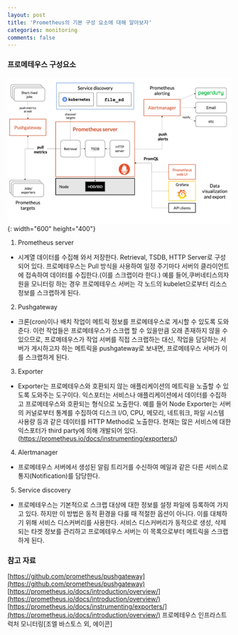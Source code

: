 ```yaml
---
layout: post
title: 'Prometheus의 기본 구성 요소에 대해 알아보자'
categories: monitoring
comments: false
---
```


### 프로메테우스 구성요소 ###
![프로메테우스 구조](/assets/img/prometheus/prometheus-01.PNG){: width="600" height="400"}

1) Prometheus server
- 시계열 데이터를 수집해 와서 저장한다. Retrieval, TSDB, HTTP Server로 구성되어 있다. 프로메테우스는 Pull 방식을 사용하여 일정 주기마다 서버의 클라이언트에 접속하여 데이터를 수집한다.(이를 스크랩이라 한다.)
예를 들어,쿠버네티스의자원을 모니터링 하는 경우 프로메테우스 서버는 각 노드의 kubelet으로부터 리소스 정보를 스크랩하게 된다. 

2) Pushgateway 
- 크론(cron)이나 배치 작업이 메트릭 정보를 프로메테우스로 게시할 수 있도록 도와준다. 이런 작업들은 프로메테우스가 스크랩 할 수 있을만큼 오래 존재하지 않을 수 있으므로, 프로메테우스가 작업 서버를 직접 스크랩하는 대신, 작업을 담당하는 서버가 게시하고자 하는 메트릭을 pushgateway로 보내면, 프로메테우스 서버가 이를 스크랩하게 된다. 

3) Exporter
- Exporter는 프로메테우스와 호환되지 않는 애플리케이션의 메트릭을 노출할 수 있도록 도와주는 도구이다. 익스포터는 서비스나 애플리케이션에서 데이터를 수집하고 프로메테우스와 호환되는 형식으로 노출한다. 예를 들어 Node Exporter는 서버의 커널로부터 통계를 수집하여 디스크 I/O, CPU, 메모리, 네트워크, 파일 시스템 사용량 등과 같은 데이터를 HTTP Method로 노출한다. 현재는 많은 서비스에 대한 익스포터가 third party에 의해 개발되어 있다. (https://prometheus.io/docs/instrumenting/exporters/)

4) Alertmanager
- 프로메테우스 서버에서 생성된 알림 트리거를 수신하여 메일과 같은 다른 서비스로 통지(Notification)를 담당한다. 

5) Service discovery
- 프로메테우스는 기본적으로 스크랩 대상에 대한 정보를 설정 파일에 등록하여 가지고 있다. 하지만 이 방법은 동적 환경을 다룰 때 적절한 옵션이 아니다. 이를 대체하기 위해 서비스 디스커버리를 사용한다. 서비스 디스커버리가 동적으로 생성, 삭제되는 타겟 정보를 관리하고 프로메테우스 서버는 이 목록으로부터 메트릭을 스크랩하게 된다.   


### 참고 자료
[https://github.com/prometheus/pushgateway](https://github.com/prometheus/pushgateway)
[https://prometheus.io/docs/introduction/overview/](https://prometheus.io/docs/introduction/overview/)
[https://prometheus.io/docs/instrumenting/exporters/](https://prometheus.io/docs/introduction/overview/)
프로메테우스 인프라스트럭처 모니터링[조엘 바스토스 외, 에이콘]